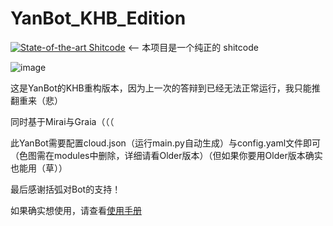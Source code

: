 # YanBot_KHB_Edition

[![State-of-the-art Shitcode](https://img.shields.io/static/v1?label=State-of-the-art&message=Shitcode&color=7B5804)](https://github.com/trekhleb/state-of-the-art-shitcode) <-- 本项目是一个纯正的 shitcode

![image](https://github.com/ltzXiaoYanMo/YanBot_KHB_Edition/assets/72146468/3710d246-e960-4e0d-bf1d-82c87c18ac13)


这是YanBot的KHB重构版本，因为上一次的答辩到已经无法正常运行，我只能推翻重来（悲）

同时基于Mirai与Graia（（（

此YanBot需要配置cloud.json（运行main.py自动生成）与config.yaml文件即可（色图需在modules中删除，详细请看Older版本）（但如果你要用Older版本确实也能用（草））

最后感谢括弧对Bot的支持！

如果确实想使用，请查看[使用手册](https://github.com/ltzXiaoYanMo/YanBot_KHB_Edition/blob/main/starting.txt)

